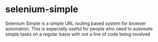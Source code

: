 # selenium-simple

Selenium Simple is a simple URL routing based system for browser automation. This is especially useful for people who need to automate simple tasks on a regular basis with not a line of code being involved


